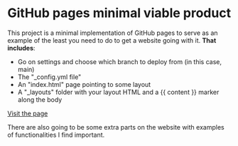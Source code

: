 # GitHub pages minimal viable product

This project is a minimal implementation of GitHub pages to serve as an example of the least you need to do to get a website going with it. **That includes**:

- Go on settings and choose which branch to deploy from (in this case, main)
- The "_config.yml file"
- An "index.html" page pointing to some layout
- A "_layouts" folder with your layout HTML and a {{ content }} marker along the body

[Visit the page](fxbuson.github.io/pages_mvp)

There are also going to be some extra parts on the website with examples of functionalities I find important.
